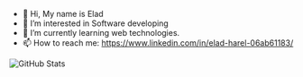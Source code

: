- 👋 Hi, My name is Elad
- 👀 I’m interested in Software developing
- 🌱 I’m currently learning web technologies.
- 📫 How to reach me: https://www.linkedin.com/in/elad-harel-06ab61183/


![GitHub Stats](https://github-readme-stats.vercel.app/api?username=eladjmc&theme=radical)

<!---
eladjmc/eladjmc is a ✨ special ✨ repository because its `README.md` (this file) appears on your GitHub profile.
You can click the Preview link to take a look at your changes.
--->

